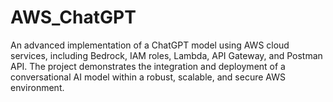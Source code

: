 # AWS_ChatGPT
An advanced implementation of a ChatGPT model using AWS cloud services, including Bedrock, IAM roles, Lambda, API Gateway, and Postman API. The project demonstrates the integration and deployment of a conversational AI model within a robust, scalable, and secure AWS environment.
